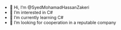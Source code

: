 - 👋 Hi, I’m @SyedMohamadHassanZakeri
- 👀 I’m interested in C#
- 🌱 I’m currently learning C#
- 💞️ I’m looking for cooperation in a reputable company

<!---
SyedMohamadHassanZakeri/SyedMohamadHassanZakeri is a ✨ special ✨ repository because its `README.md` (this file) appears on your GitHub profile.
You can click the Preview link to take a look at your changes.
--->
